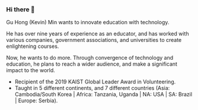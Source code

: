 ### Hi there 👋

<!--
**placidmoon1/placidmoon1** is a ✨ _special_ ✨ repository because its `README.md` (this file) appears on your GitHub profile.-->

Gu Hong (Kevin) Min wants to innovate education with technology.

He has over nine years of experience as an educator, and has worked with various companies, government associations, and universities to create enlightening courses.

Now, he wants to do more. Through convergence of technology and education, he plans to reach a wider audience, and make a significant impact to the world.

* Recipient of the 2019 KAIST Global Leader Award in Volunteering.
* Taught in 5 different continents, and 7 different countries
(Asia: Cambodia/South Korea | Africa: Tanzania, Uganda | NA: USA | SA: Brazil | Europe: Serbia). 
